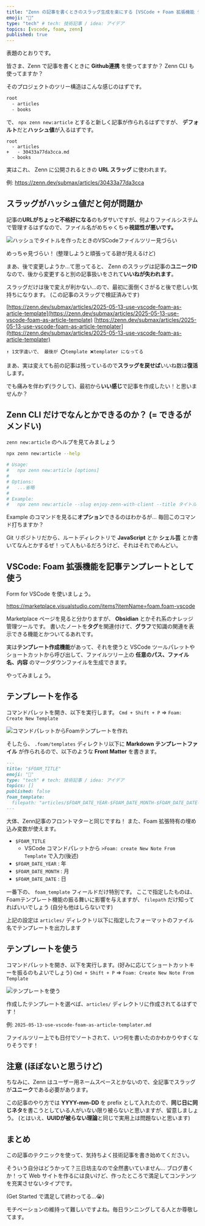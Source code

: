 ```yaml
---
title: "Zenn の記事を書くときのスラッグ生成を楽にする [VSCode + Foam 拡張機能 テンプレーティング]"
emoji: "🪽"
type: "tech" # tech: 技術記事 / idea: アイデア
topics: [vscode, foam, zenn]
published: true
---
```


表題のとおりです。

皆さま、Zenn で記事を書くときに **Github連携** を使ってますか？
Zenn CLI も使ってますか？

そのプロジェクトのツリー構造はこんな感じのはずです。

```txt
root
  - articles
  - books
```

で、 `npx zenn new:article` とすると新しく記事が作られるはずですが、
**デフォルト**だと**ハッシュ値**が入るはずです。

```diff: txt
root
  - articles
+   - 30433a77da3cca.md
  - books
```

実はこれ、 Zenn に公開されるときの **URL スラッグ** に使われます。

例: https://zenn.dev/submax/articles/30433a77da3cca


## スラッグがハッシュ値だと何が問題か

記事の**URLがちょっと不格好になる**のもダサいですが、何よりファイルシステムで管理するはずなので、ファイル名がめちゃくちゃ**視認性が悪いです。**

![ハッシュでタイトルを作ったときのVSCodeファイルツリー見づらい](https://blog-images.harumaxy.com/%E3%82%B9%E3%82%AF%E3%83%AA%E3%83%BC%E3%83%B3%E3%82%B7%E3%83%A7%E3%83%83%E3%83%88%202025-05-13%2018.21.59.png)

めっちゃ見づらい！
(整理しようと頑張ってる跡が見えるけど)

まあ、後で変更しようか...て思ってると、
Zenn のスラッグは記事の**ユニークID**なので、後から変更すると別の記事扱いをされて**いいねが失われます**。


スラッグだけは後で変えが利かない...ので、最初に面倒くさがると後で悲しい気持ちになります。
(この記事のスラッグで検証済みです)

[https://zenn.dev/submax/articles/2025-05-13-use-vscode-foam-as-article-template](https://zenn.dev/submax/articles/2025-05-13-use-vscode-foam-as-article-template)
[https://zenn.dev/submax/articles/2025-05-13-use-vscode-foam-as-article-templater](https://zenn.dev/submax/articles/2025-05-13-use-vscode-foam-as-article-templater)

`↑ 1文字違いで、 最後が ⭕template ❌templater になってる`

まあ、実は変えても前の記事は残っているので**スラッグを戻せば**いいね数は**復活**します。


でも痛みを伴わず(ラクして)、最初から**いい感じ**で記事を作成したい！と思いませんか？

## Zenn CLI だけでなんとかできるのか？ (= できるがメンドい)


`zenn new:article` のヘルプを見てみましょう

```sh
npx zenn new:article --help

# Usage:
#   npx zenn new:article [options]
# 
# Options:
#   ...省略
# 
# Example:
#   npx zenn new:article --slug enjoy-zenn-with-client --title タイトル --type idea --emoji ✨
```

Example のコマンドを見るに**オプション**できるのはわかるが... 毎回このコマンド打ちますか？

Git リポジトリだから、ルートディレクトリで **JavaScript** とか **シェル芸** とか書いてなんとかするぜ！って人もいるだろうけど、それはそれでめんどい。



## VSCode: Foam 拡張機能を記事テンプレートとして使う

Form for VSCode を使いましょう。

https://marketplace.visualstudio.com/items?itemName=foam.foam-vscode


Marketplace ページを見ると分かりますが、 **Obsidian** とかそれ系のナレッジ管理ツールです。
書いたノートを**タグ**を関連付けて、**グラフ**で知識の関連を表示できる機能とかついてるあれです。

実は**テンプレート作成機能**があって、それを使うと VSCode ツールパレットやショートカットから呼び出して、ファイルツリー上の **任意のパス、ファイル名、内容** のマークダウンファイルを生成できます。

やってみましょう。


## テンプレートを作る

コマンドパレットを開き、以下を実行します。
`Cmd + Shift + P` => `Foam: Create New Template`

![コマンドパレットからFoamテンプレートを作れ](https://blog-images.harumaxy.com/%E3%82%B9%E3%82%AF%E3%83%AA%E3%83%BC%E3%83%B3%E3%82%B7%E3%83%A7%E3%83%83%E3%83%88%202025-05-13%2018.41.35.png)


そしたら、 `.foam/templates` ディレクトリ以下に **Markdown テンプレートファイル** が作られるので、以下のような **Front Matter** を書きます。

```md
---
title: "$FOAM_TITLE"
emoji: "🦔"
type: "tech" # tech: 技術記事 / idea: アイデア
topics: []
published: false
foam_template: 
  filepath: "articles/$FOAM_DATE_YEAR-$FOAM_DATE_MONTH-$FOAM_DATE_DATE-$FOAM_TITLE.md"
---
```

大体、Zenn記事のフロントマターと同じですね！
また、Foam 拡張特有の埋め込み変数が使えます。

- `$FOAM_TITLE`
  - VSCode コマンドパレットから `>Foam: create New Note From Template` で入力(後述)
- `$FOAM_DATE_YEAR`  : 年
- `$FOAM_DATE_MONTH` : 月
- `$FOAM_DATE_DATE`  : 日

一番下の、 `foam_template` フィールドだけ特別です。
ここで指定したものは、Foamテンプレート機能の振る舞いに影響を与えますが、 `filepath` だけ知ってればいいでしょう (自分も他はしらないです)


上記の設定は `articles/` ディレクトリ以下に指定したフォーマットのファイル名でテンプレートを出力します


## テンプレートを使う

コマンドパレットを開き、以下を実行します。(好みに応じてショートカットキーを振るのもよいでしょう)
`Cmd + Shift + P` => `Foam: Create New Note From Template`


![テンプレートを使う](https://blog-images.harumaxy.com/%E3%82%B9%E3%82%AF%E3%83%AA%E3%83%BC%E3%83%B3%E3%82%B7%E3%83%A7%E3%83%83%E3%83%88%202025-05-13%2019.08.26.png)

作成したテンプレートを選べば、`articles/` ディレクトリに作成されてるはずです！

例: `2025-05-13-use-vscode-foam-as-article-templater.md`

ファイルツリー上でも日付でソートされて、いつ何を書いたのかわかりやすくなりそうです！

## 注意 (ほぼないと思うけど)

ちなみに、Zenn はユーザー用ネームスペースとかないので、全記事でスラッグが**ユニーク**である必要があります。


この記事のやり方では **YYYY-mm-DD** を prefix として入れたので、**同じ日に同じネタ**を書こうとしている人がいない限り被らないと思いますが、留意しましょう。
(とはいえ、**UUIDが被らない理論**と同じで実用上は問題ないと思います)


## まとめ

この記事のテクニックを使って、気持ちよく技術記事を書き始めてください。

そういう自分はどうかって？三日坊主なので全然書いていません...
ブログ書くか！って Web サイトを作るには良いけど、作ったところで満足してコンテンツを充実させないタイプです。


(Get Started で満足して終わってる...😭)

モチベーションの維持って難しいですよね。毎日ランニングしてる人とか尊敬してます。